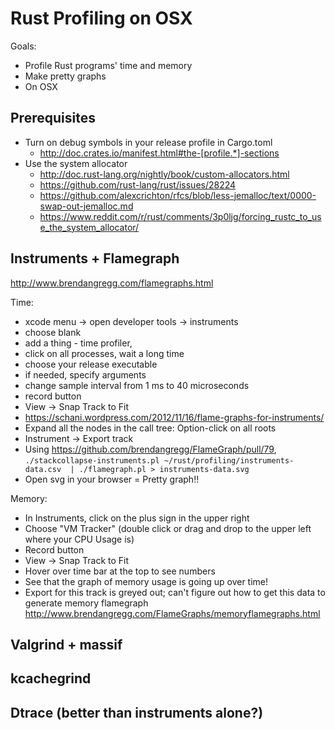 # Rust Profiling on OSX

Goals:

* Profile Rust programs' time and memory
* Make pretty graphs
* On OSX

## Prerequisites

* Turn on debug symbols in your release profile in Cargo.toml
  * http://doc.crates.io/manifest.html#the-[profile.*]-sections
* Use the system allocator
  * http://doc.rust-lang.org/nightly/book/custom-allocators.html
  * https://github.com/rust-lang/rust/issues/28224
  * https://github.com/alexcrichton/rfcs/blob/less-jemalloc/text/0000-swap-out-jemalloc.md
  * https://www.reddit.com/r/rust/comments/3p0ljg/forcing_rustc_to_use_the_system_allocator/

## Instruments + Flamegraph

http://www.brendangregg.com/flamegraphs.html

Time:

* xcode menu -> open developer tools -> instruments
* choose blank
* add a thing - time profiler,
* click on all processes, wait a long time
* choose your release executable
* if needed, specify arguments
* change sample interval from 1 ms to 40 microseconds
* record button
* View -> Snap Track to Fit
* https://schani.wordpress.com/2012/11/16/flame-graphs-for-instruments/
* Expand all the nodes in the call tree: Option-click on all roots
* Instrument -> Export track
* Using https://github.com/brendangregg/FlameGraph/pull/79, `./stackcollapse-instruments.pl ~/rust/profiling/instruments-data.csv  | ./flamegraph.pl > instruments-data.svg`
* Open svg in your browser = Pretty graph!!

Memory:

* In Instruments, click on the plus sign in the upper right
* Choose "VM Tracker" (double click or drag and drop to the upper left where your CPU Usage is)
* Record button
* View -> Snap Track to Fit
* Hover over time bar at the top to see numbers
* See that the graph of memory usage is going up over time!
* Export for this track is greyed out; can't figure out how to get this data to generate memory flamegraph http://www.brendangregg.com/FlameGraphs/memoryflamegraphs.html

## Valgrind + massif

## kcachegrind

## Dtrace (better than instruments alone?)
